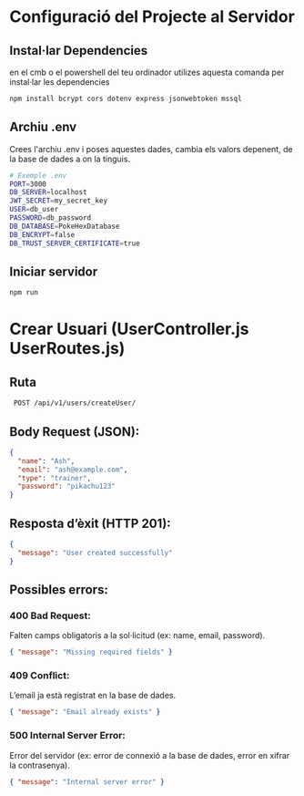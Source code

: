 # Configuració del Projecte al Servidor

## Instal·lar Dependencies

en el cmb o el powershell del teu ordinador utilizes aquesta comanda per instal·lar les dependencies

```bash
npm install bcrypt cors dotenv express jsonwebtoken mssql
```


## Archiu .env

Crees l'archiu .env i poses aquestes dades, cambia els valors depenent, de la base de dades a on la tinguis.

```bash
# Exemple .env
PORT=3000
DB_SERVER=localhost
JWT_SECRET=my_secret_key
USER=db_user
PASSWORD=db_password
DB_DATABASE=PokeHexDatabase
DB_ENCRYPT=false
DB_TRUST_SERVER_CERTIFICATE=true
```

## Iniciar servidor 

```bash
npm run
```

# Crear Usuari (UserController.js UserRoutes.js)

## Ruta
```bash
 POST /api/v1/users/createUser/
 ```

## Body Request (JSON):
```json
{
  "name": "Ash",
  "email": "ash@example.com",
  "type": "trainer",
  "password": "pikachu123"
}
```
## Resposta d’èxit (HTTP 201):
```json
{
  "message": "User created successfully"
}
```
## Possibles errors:

### 400 Bad Request:

Falten camps obligatoris a la sol·licitud (ex: name, email, password).

```json
{ "message": "Missing required fields" }
```

### 409 Conflict:

L’email ja està registrat en la base de dades.

```json
{ "message": "Email already exists" }
```

### 500 Internal Server Error:

Error del servidor (ex: error de connexió a la base de dades, error en xifrar la contrasenya).

```json
{ "message": "Internal server error" }
```

